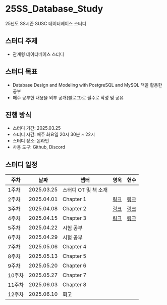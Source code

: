 # 25SS_Database_Study
25년도 SS시즌 SUSC 데이터베이스 스터디

## 스터디 주제
- 관계형 데이터베이스 스터디

## 스터디 목표
- Database Design and Modeling with PostgreSQL and MySQL 책을 활용한 공부
- 매주 공부한 내용을 외부 공개(블로그)로 필수로 작성 및 공유

## 진행 방식
- 스터디 기간: 2025.03.25 
- 스터디 시간: 매주 화요일 20시 30분 ~ 22시
- 스터디 장소: 온라인
- 사용 도구: Github, Discord

## 스터디 일정
| 주차  | 날짜         | 챕터          | 영욱 | 현수 |
|------|------------|--------------|----|----|
| 1주차 | 2025.03.25 | 스터디 OT 및 책 소개 |    |    |
| 2주차 | 2025.04.01 | Chapter 1    |  [링크](https://velog.io/@choo121600/SUSC-DB-design-modeling-%EC%8A%A4%ED%84%B0%EB%94%94-Part-1.1-SQL-and-NoSQL-Database)  |[링크](https://it-life-blog.tistory.com/entry/DB-Study-1st-Weeks-Study)    |
| 3주차 | 2025.04.08 | Chapter 2    |  [링크](https://velog.io/@choo121600/Building-a-Strong-Foundation-for-Database-Design)  |  [링크](https://azure-sunday-163.notion.site/2-1c1c1f2e407981c6a807fe407557bb2c?pvs=73)  |
| 4주차 | 2025.04.15 | Chapter 3    |  [링크](https://velog.io/@choo121600/Getting-Your-Hands-Dirty-with-PostgreSQL-and-MySQL)  |  [링크](https://azure-sunday-163.notion.site/3-1c1c1f2e407981f1855be305ab05004e?pvs=4)  |
| 5주차 | 2025.04.22 | 시험 공부     |    |    |
| 6주차 | 2025.04.29 | 시험 공부     |    |    |
| 7주차 | 2025.05.06 | Chapter 4    |    |    |
| 8주차 | 2025.05.13 | Chapter 5    |    |    |
| 9주차 | 2025.05.20 | Chapter 6    |    |    |
| 10주차 | 2025.05.27 | Chapter 7    |    |    |
| 11주차 | 2025.06.03 | Chapter 8    |    |    |
| 12주차 | 2025.06.10 | 회고         |    |    |
